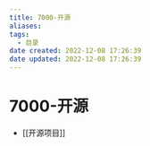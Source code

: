 ```yaml
---
title: 7000-开源
aliases:
tags:
  - 目录
date created: 2022-12-08 17:26:39
date updated: 2022-12-08 17:26:39
---
```


# 7000-开源

- [[开源项目]]
